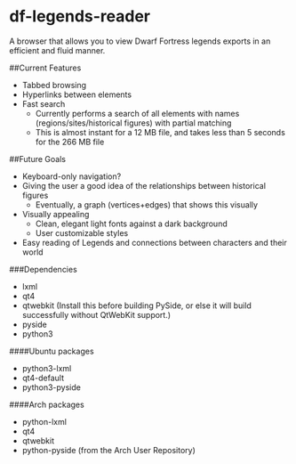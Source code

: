 df-legends-reader
=================

A browser that allows you to view Dwarf Fortress legends exports in an efficient and fluid manner.

##Current Features
* Tabbed browsing
* Hyperlinks between elements
* Fast search
    + Currently performs a search of all elements with names (regions/sites/historical figures) with partial matching
    + This is almost instant for a 12 MB file, and takes less than 5 seconds for the 266 MB file

##Future Goals

* Keyboard-only navigation?
* Giving the user a good idea of the relationships between historical figures
    + Eventually, a graph (vertices+edges) that shows this visually
* Visually appealing
   + Clean, elegant light fonts against a dark background
   + User customizable styles
* Easy reading of Legends and connections between characters and their world

###Dependencies
* lxml
* qt4
* qtwebkit (Install this before building PySide, or else it will build successfully without QtWebKit support.)
* pyside
* python3

####Ubuntu packages
* python3-lxml
* qt4-default
* python3-pyside

####Arch packages
* python-lxml
* qt4
* qtwebkit
* python-pyside (from the Arch User Repository)
